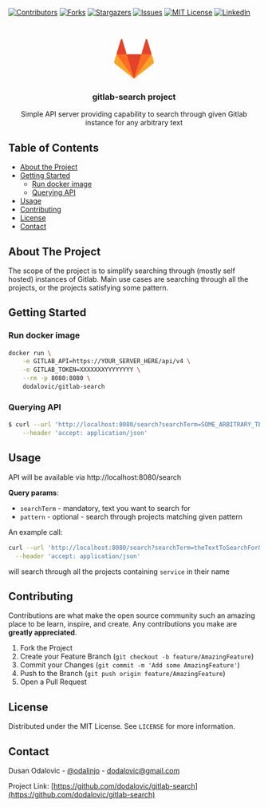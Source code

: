 <!--
*** Thanks for checking out this README Template. If you have a suggestion that would
*** make this better, please fork the repo and create a pull request or simply open
*** an issue with the tag "enhancement".
*** Thanks again! Now go create something AMAZING! :D
-->

<!-- PROJECT SHIELDS -->
<!--
*** I'm using markdown "reference style" links for readability.
*** Reference links are enclosed in brackets [ ] instead of parentheses ( ).
*** See the bottom of this document for the declaration of the reference variables
*** for contributors-url, forks-url, etc. This is an optional, concise syntax you may use.
*** https://www.markdownguide.org/basic-syntax/#reference-style-links
-->
[![Contributors][contributors-shield]][contributors-url]
[![Forks][forks-shield]][forks-url]
[![Stargazers][stars-shield]][stars-url]
[![Issues][issues-shield]][issues-url]
[![MIT License][license-shield]][license-url]
[![LinkedIn][linkedin-shield]][linkedin-url]

<br />
<p align="center">
    <img src="GitLab_Logo.svg.png" alt="Logo" width="80" height="80">

  <h3 align="center">gitlab-search project</h3>

  <p align="center">
    Simple API server providing capability to search through given Gitlab instance for any arbitrary text
  </p>
</p>

<!-- TABLE OF CONTENTS -->
## Table of Contents

* [About the Project](#about-the-project)
* [Getting Started](#getting-started)
  * [Run docker image](#run-docker-image)
  * [Querying API](#querying-API)
* [Usage](#usage)
* [Contributing](#contributing)
* [License](#license)
* [Contact](#contact)

## About The Project

The scope of the project is to simplify searching through (mostly self hosted) instances of Gitlab. Main use cases are searching through all the projects, or the projects satisfying some pattern.

## Getting Started

### Run docker image

```zsh
docker run \
    -e GITLAB_API=https://YOUR_SERVER_HERE/api/v4 \
    -e GITLAB_TOKEN=XXXXXXXYYYYYYYY \
    --rm -p 8080:8080 \
    dodalovic/gitlab-search
```

### Querying API

```zsh
$ curl --url 'http://localhost:8080/search?searchTerm=SOME_ARBITRARY_TEXT' \
    --header 'accept: application/json'
```

<!-- USAGE EXAMPLES -->

## Usage

API will be available via http://localhost:8080/search

**Query params**:

* `searchTerm` - mandatory, text you want to search for
* `pattern` - optional - search through projects matching given pattern

An example call:

```zsh
curl --url 'http://localhost:8080/search?searchTerm=theTextToSearchFor&pattern=service' \
  --header 'accept: application/json'
```

will search through all the projects containing `service` in their name

## Contributing

Contributions are what make the open source community such an amazing place to be learn, inspire, and create. Any contributions you make are **greatly appreciated**.

1. Fork the Project
2. Create your Feature Branch (`git checkout -b feature/AmazingFeature`)
3. Commit your Changes (`git commit -m 'Add some AmazingFeature'`)
4. Push to the Branch (`git push origin feature/AmazingFeature`)
5. Open a Pull Request

## License

Distributed under the MIT License. See `LICENSE` for more information.

## Contact

Dusan Odalovic - [@odalinjo](https://twitter.com/odalinjo) - dodalovic@gmail.com

Project Link: [https://github.com/dodalovic/gitlab-search](https://github.com/dodalovic/gitlab-search)

<!-- MARKDOWN LINKS & IMAGES -->
<!-- https://www.markdownguide.org/basic-syntax/#reference-style-links -->
[contributors-shield]: https://img.shields.io/github/contributors/dodalovic/gitlab-search.svg?style=flat-square
[contributors-url]: https://github.com/dodalovic/gitlab-search/graphs/contributors
[forks-shield]: https://img.shields.io/github/forks/dodalovic/gitlab-search.svg?style=flat-square
[forks-url]: https://github.com/dodalovic/gitlab-search/network/members
[stars-shield]: https://img.shields.io/github/stars/dodalovic/gitlab-search.svg?style=flat-square
[stars-url]: https://github.com/dodalovic/gitlab-search/stargazers
[issues-shield]: https://img.shields.io/github/issues/dodalovic/gitlab-search.svg?style=flat-square
[issues-url]: https://github.com/dodalovic/gitlab-search/issues
[license-shield]: https://img.shields.io/github/license/dodalovic/gitlab-search.svg?style=flat-square
[license-url]: https://github.com/dodalovic/gitlab-search/blob/master/LICENSE.txt
[linkedin-shield]: https://img.shields.io/badge/-LinkedIn-black.svg?style=flat-square&logo=linkedin&colorB=555
[linkedin-url]: https://www.linkedin.com/in/dodalovic/
[product-screenshot]: images/screenshot.png

